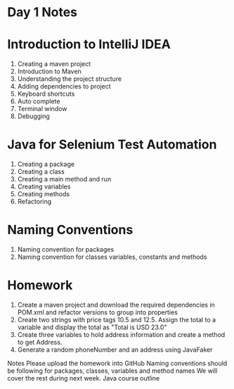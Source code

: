 # Day 1 Notes 


# Introduction to IntelliJ IDEA
1. Creating a maven project 
2. Introduction to Maven 
3. Understanding the project structure 
4. Adding dependencies to project 
5. Keyboard shortcuts 
6. Auto complete 
7. Terminal window 
8. Debugging 



# Java for Selenium Test Automation 
1. Creating a package 
2. Creating a class 
3. Creating a main method and run 
4. Creating variables 
5. Creating methods 
6. Refactoring 




# Naming Conventions 
1. Naming convention for packages 
2. Naming convention for classes variables, constants and methods 


# Homework 
1.  Create a maven project and download the required dependencies in POM.xml and refactor versions to group into properties
2. Create two strings with price tags 10.5 and 12.5. Assign the total to a variable and display the total as "Total is USD 23.0"
3. Create three variables to hold address information and create a method to get Address.
4. Generate a random phoneNumber and an address using JavaFaker

Notes
Please upload the homework into GitHub
Naming conventions should be following for packages, classes, variables and method names
We will cover the rest during next week. Java course outline 

